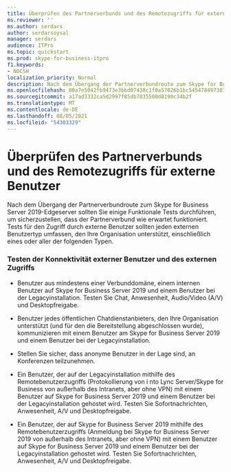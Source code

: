 ```yaml
---
title: Überprüfen des Partnerverbunds und des Remotezugriffs für externe Benutzer
ms.reviewer: ''
ms.author: serdars
author: serdarsoysal
manager: serdars
audience: ITPro
ms.topic: quickstart
ms.prod: skype-for-business-itpro
f1.keywords:
- NOCSH
localization_priority: Normal
description: Nach dem Übergang der Partnerverbundroute zum Skype for Business Server 2019-Edgeserver sollten Sie einige Funktionale Tests durchführen, um sicherzustellen, dass der Partnerverbund wie erwartet funktioniert. Tests für den Zugriff durch externe Benutzer sollten jeden externen Benutzertyp umfassen, den Ihre Organisation unterstützt, einschließlich eines oder aller der folgenden Typen.
ms.openlocfilehash: 80a7e5042fb9473e3bbd07438c1f0a57026b1bc5454784973870a695946c0cd7
ms.sourcegitcommit: a17ad3332ca5d2997f85db7835500d8190c34b2f
ms.translationtype: MT
ms.contentlocale: de-DE
ms.lasthandoff: 08/05/2021
ms.locfileid: "54303329"
---
```

# <a name="verify-federation-and-remote-access-for-external-users"></a>Überprüfen des Partnerverbunds und des Remotezugriffs für externe Benutzer

Nach dem Übergang der Partnerverbundroute zum Skype for Business Server 2019-Edgeserver sollten Sie einige Funktionale Tests durchführen, um sicherzustellen, dass der Partnerverbund wie erwartet funktioniert. Tests für den Zugriff durch externe Benutzer sollten jeden externen Benutzertyp umfassen, den Ihre Organisation unterstützt, einschließlich eines oder aller der folgenden Typen.
  
### <a name="test-connectivity-of-external-users-and-external-access"></a>Testen der Konnektivität externer Benutzer und des externen Zugriffs

- Benutzer aus mindestens einer Verbunddomäne, einem internen Benutzer auf Skype for Business Server 2019 und einem Benutzer bei der Legacyinstallation. Testen Sie Chat, Anwesenheit, Audio/Video (A/V) und Desktopfreigabe.
    
- Benutzer jedes öffentlichen Chatdienstanbieters, den Ihre Organisation unterstützt (und für den die Bereitstellung abgeschlossen wurde), kommunizieren mit einem Benutzer am Skype for Business Server 2019 und einem Benutzer bei der Legacyinstallation. 
    
- Stellen Sie sicher, dass anonyme Benutzer in der Lage sind, an Konferenzen teilzunehmen.
    
- Ein Benutzer, der auf der Legacyinstallation mithilfe des Remotebenutzerzugriffs (Protokollierung von i nto Lync Server/Skype for Business von außerhalb des Intranets, aber ohne VPN) mit einem Benutzer auf Skype for Business Server 2019 und einem Benutzer bei der Legacyinstallation gehostet wird. Testen Sie Sofortnachrichten, Anwesenheit, A/V und Desktopfreigabe.
    
- Ein Benutzer, der auf Skype for Business Server 2019 mithilfe des Remotebenutzerzugriffs (Anmeldung bei Skype for Business Server 2019 von außerhalb des Intranets, aber ohne VPN) mit einem Benutzer auf Skype for Business Server 2019 und einem Benutzer bei der Legacyinstallation gehostet wird. Testen Sie Sofortnachrichten, Anwesenheit, A/V und Desktopfreigabe.
    

